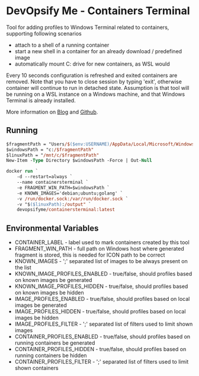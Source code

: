 # DevOpsify Me - Containers Terminal

Tool for adding profiles to Windows Terminal related to containers, supporting following scenarios
* attach to a shell of a running container 
* start a new shell in a container for an already download / predefined image
* automatically mount C: drive for new containers, as WSL would

Every 10 seconds configuration is refreshed and exited containers are removed. Note that you have to close session by typing 'exit', otherwise container will continue to run in detached state. Assumption is that tool will be running on a WSL instance on a Windows machine, and that Windows Terminal is already installed.

More information on [Blog](https://devopsifyme.com) and [Github](https://github.com/piotr-rojek/devopsifyme-containersterminal).

## Running

```ps
$fragmentPath = "Users/$($env:USERNAME)/AppData/Local/Microsoft/Windows Terminal/Fragments/DevOpsifyMe.ContainersTerminal"
$windowsPath = "c:/$fragmentPath"
$linuxPath = "/mnt/c/$fragmentPath"
New-Item -Type Directory $windowsPath -Force | Out-Null

docker run `
    -d --restart=always `
    --name containersterminal `
    -e FRAGMENT_WIN_PATH=$windowsPath `
    -e KNOWN_IMAGES='debian;ubuntu;golang' `
    -v /run/docker.sock:/var/run/docker.sock `
    -v "$($linuxPath):/output" `
    devopsifyme/containersterminal:latest
```

## Environmental Variables
* CONTAINER_LABEL - label used to mark containers created by this tool
* FRAGMENT_WIN_PATH - full path on Windows host where generated fragment is stored, this is needed for ICON path to be correct
* KNOWN_IMAGES - ';' separated list of images to be always present on the list
* KNOWN_IMAGE_PROFILES_ENABLED - true/false, should profiles based on known images be generated
* KNOWN_IMAGE_PROFILES_HIDDEN - true/false, should profiles based on known images be hidden
* IMAGE_PROFILES_ENABLED - true/false, should profiles based on local images be generated
* IMAGE_PROFILES_HIDDEN - true/false, should profiles based on local images be hidden
* IMAGE_PROFILES_FILTER - ';' separated list of filters used to limit shown images
* CONTAINER_PROFILES_ENABLED - true/false, should profiles based on running containers be generated
* CONTAINER_PROFILES_HIDDEN - true/false, should profiles based on running containers be hidden
* CONTAINER_PROFILES_FILTER - ';' separated list of filters used to limit shown containers

